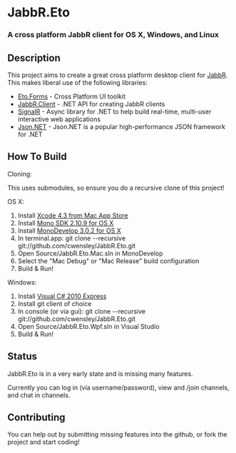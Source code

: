 JabbR.Eto
=========
### A cross platform JabbR client for OS X, Windows, and Linux

Description
-----------

This project aims to create a great cross platform desktop client for [JabbR](http://jabbr.net).
This makes liberal use of the following libraries:

* [Eto.Forms](https://github.com/picoe/Eto) - Cross Platform UI toolkit
* [JabbR.Client](https://github.com/davidfowl/JabbR.Client) - .NET API for creating JabbR clients 
* [SignalR](https://github.com/SignalR/SignalR) - Async library for .NET to help build real-time, multi-user interactive web applications
* [Json.NET](http://json.codeplex.com/) - Json.NET is a popular high-performance JSON framework for .NET

How To Build
------------

Cloning:

This uses submodules, so ensure you do a recursive clone of this project!

OS X:

1. Install [Xcode 4.3 from Mac App Store](http://itunes.apple.com/us/app/xcode/id497799835?ls=1&mt=12)
2. Install [Mono SDK 2.10.9 for OS X](http://mono-project.com/Downloads)
3. Install [MonoDevelop 3.0.2 for OS X](http://monodevelop.com/Download)
4. In terminal.app: git clone --recursive git://github.com/cwensley/JabbR.Eto.git
5. Open Source/JabbR.Eto.Mac.sln in MonoDevelop
6. Select the "Mac Debug" or "Mac Release" build configuration
7. Build & Run! 

Windows:

1. Install [Visual C# 2010 Express](http://www.microsoft.com/visualstudio/en-us/products/2010-editions/visual-csharp-express)
2. Install git client of choice
3. In console (or via gui): git clone --recursive  git://github.com/cwensley/JabbR.Eto.git
4. Open Source/JabbR.Eto.Wpf.sln in Visual Studio
5. Build & Run!

Status
------

JabbR.Eto is in a very early state and is missing many features.

Currently you can log in (via username/password), view and /join channels, and chat in
channels.

Contributing
------------

You can help out by submitting missing features into the github, or fork the project and start coding!